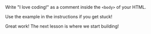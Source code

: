 <!--- Instructions --->
Write "I love coding!" as a comment inside the `<body>` of your HTML.

<!--- Negative --->
Use the example in the instructions if you get stuck!

<!--- Positive --->
Great work! The next lesson is where we start building!
